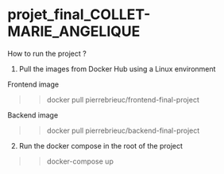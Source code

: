 # projet_final_COLLET-MARIE_ANGELIQUE

How to run the project ?

1. Pull the images from Docker Hub using a Linux environment

Frontend image
>> docker pull pierrebrieuc/frontend-final-project

Backend image
>> docker pull pierrebrieuc/backend-final-project

2. Run the docker compose in the root of the project
>> docker-compose up

